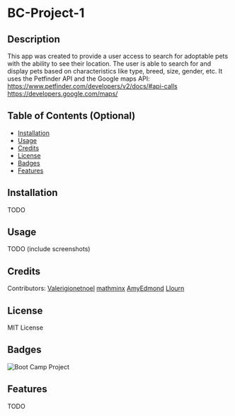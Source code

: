 # BC-Project-1

## Description

This app was created to provide a user access to search for adoptable pets with the ability to see their location. The user is able to search for and display pets based on characteristics like type, breed, size, gender, etc. It uses the Petfinder API and the Google maps API:
https://www.petfinder.com/developers/v2/docs/#api-calls
https://developers.google.com/maps/


## Table of Contents (Optional)

- [Installation](#installation)
- [Usage](#usage)
- [Credits](#credits)
- [License](#license)
- [Badges](#badges)
- [Features](#features)

## Installation

TODO

## Usage

TODO (include screenshots)

## Credits

Contributors:
[Valerigionetnoel](https://github.com/Valerigionetnoel)
[mathminx](https://github.com/mathminx)
[AmyEdmond](https://github.com/AmyEdmond)
[Llourn](https://github.com/Llourn)

## License

MIT License

## Badges

![Boot Camp Project](https://img.shields.io/badge/Boot%20Camp%20Project-%E2%9C%94%EF%B8%8F-green)

## Features

TODO
